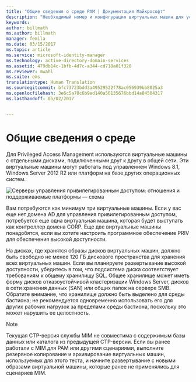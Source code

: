 ```yaml
---
title: "Общие сведения о среде PAM | Документация Майкрософт"
description: "Необходимый номер и конфигурация виртуальных машин для успешного развертывания Privileged Access Management"
keywords: 
author: billmath
ms.author: billmath
manager: femila
ms.date: 03/15/2017
ms.topic: article
ms.service: microsoft-identity-manager
ms.technology: active-directory-domain-services
ms.assetid: 479db14c-1bfb-4d7c-a344-cd718a01f328
ms.reviewer: mwahl
ms.suite: ems
translationtype: Human Translation
ms.sourcegitcommit: bfc73723bdd3a49529522f78ac056939bb8025a3
ms.openlocfilehash: 3e6c5a70c6b9ed140a56135676bbd14a84504317
ms.lasthandoff: 05/02/2017


---
```


# <a name="environment-overview"></a>Общие сведения о среде

Для Privileged Access Management используются виртуальные машины с отдельными дисками, подключенными друг к другу в общей сети. Эти виртуальные машины могут работать под управлением Windows 8.1, Windows Server 2012 R2 или платформ на базе других операционных систем.

![Серверы управления привилегированным доступом: отношения и поддерживаемые платформы — схема](media/pam-test-lab-architecture.png)

Вам потребуются как минимум три виртуальные машины.  Если у вас еще нет домена AD для управления привилегированным доступом, потребуется еще одна виртуальная машина, которая будет выступать как контроллер домена CORP.  Еще две виртуальные машины понадобятся, если вы хотите настроить программное обеспечение PRIV для обеспечения высокой доступности.

На дисках, где хранятся образы дисков виртуальных машин, должно быть свободно не менее 120 ГБ дискового пространства для хранения всех виртуальных машин.  Если вы планируете развертывание высокой доступности, убедитесь в том, что подсистема диска соответствует требованиям к общему хранилищу SQL.  Общее хранилище может иметь форму дисков отказоустойчивой кластеризации Windows Server, дисков в сети хранения данных (SAN) или общих папок на сервере SMB. Обратите внимание, что хранилище должно быть выделено для среды бастиона; не рекомендуется одновременно использовать его для других рабочих нагрузок за пределами среды бастиона, поскольку это может нарушить ее целостность.

> [!NOTE]
> Текущая CTP-версия службы MIM не совместима с содержимым базы данных или каталога из предыдущей CTP-версии. Если вы ранее работали с MIM для PAM или другими сценариями, выполните резервное копирование и архивирование виртуальных машин, используемых для этого теста, и начните развертывание с новыми образами виртуальной машины, которые ранее не применялись для сценариев MIM.


